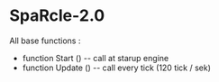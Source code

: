 # SpaRcle-2.0

All base functions : 
  * function Start  () -- call at starup engine
  * function Update () -- call every tick (120 tick / sek)
  
